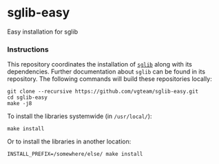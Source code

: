 # sglib-easy
Easy installation for sglib

### Instructions

This repository coordinates the installation of [`sglib`](https://github.com/vgteam/sglib) along with its dependencies. Further documentation about `sglib` can be found in its repository. The following commands will build these repositories locally:

```
git clone --recursive https://github.com/vgteam/sglib-easy.git
cd sglib-easy
make -j8
```

To install the libraries systemwide (in `/usr/local/`):

```
make install
```

Or to install the libraries in another location:

```
INSTALL_PREFIX=/somewhere/else/ make install
```
